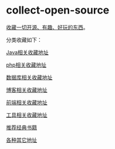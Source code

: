 collect-open-source
==================

[收藏一切开源、有趣、好玩的东西](https://github.com/ityouknow/collect-open-source)。


分类收藏如下：


[Java相关收藏地址](https://github.com/ityouknow/collect-open-source/blob/master/java.md)

[php相关收藏地址](https://github.com/ityouknow/collect-open-source/blob/master/php.md)

[数据库相关收藏地址](https://github.com/ityouknow/collect-open-source/blob/master/db.md)

[博客相关收藏地址](https://github.com/ityouknow/collect-open-source/blob/master/blogs.md)

[前端相关收藏地址](https://github.com/ityouknow/collect-open-source/blob/master/frontend.md)

[工具相关收藏地址](https://github.com/ityouknow/collect-open-source/blob/master/tool.md)

[推荐经典书籍](https://github.com/ityouknow/collect-open-source/blob/master/book.md)

[各种其它地址](https://github.com/ityouknow/collect-open-source/blob/master/website.md)









